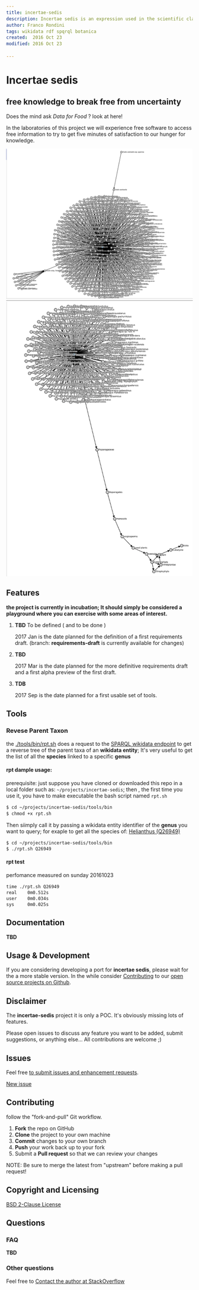 ```yaml
---
title: incertae-sedis
description: Incertae sedis is an expression used in the scientific classification to indicate an uncertain systematic position of a taxon.
author: Franco Rondini
tags: wikidata rdf spqrql botanica
created:  2016 Oct 23
modified: 2016 Oct 23

---
```


Incertae sedis
=========

## free knowledge to break free from uncertainty 
Does the mind ask *Data for Food* ? look at here!  

In the laboratories of this project we will experience free software to access free information 
to try to get five minutes of satisfaction to our hunger for knowledge.

[![rpt-graph](https://github.com/rondinif/incertae-sedis/raw/master/docs/img/rpt-graph-Q157378.png)](#features)
[![rpt-graph](https://github.com/rondinif/incertae-sedis/raw/master/docs/img/rpt-graph-Q2853420.png)](#features)

Features
--------
**the project is currently in incubation; It should simply be considered a playground where you can exercise with some areas of interest.** 

1. **TBD** To be defined ( and to be done )
     
    2017 Jan is the date planned for the definition of a first requirements draft.
    (branch: **requirements-draft** is currently available for changes)
    
2. **TBD**

    2017 Mar is the date planned for the more definitive requirements draft 
    and a first alpha preview of the first draft.

3. **TDB**

    2017 Sep is the date planned for a first usable set of tools.


Tools
--------

### Revese Parent Taxon
the [./tools/bin/rpt.sh](https://raw.githubusercontent.com/rondinif/incertae-sedis/master/tools/bin/rpt.sh) does a request to the [SPARQL wikidata endpoint](https://query.wikidata.org/sparql?) 
to get a reverse tree of the parent taxa of an **wikidata entity**; 
It's very useful to get the list of all the **species** linked to a specific **genus**  

#### rpt dample usage:
prerequisite: just suppose you have cloned or downloaded this repo in a local folder 
such as: ```~/projects/incertae-sedis```; 
then , the first time you use it, you have to make executable the bash script named ```rpt.sh```

``` bash
$ cd ~/projects/incertae-sedis/tools/bin  
$ chmod +x rpt.sh
```

Then siimply call it by passing a wikidata entity identifier of the **genus** you want to query; 
for exaple to get all the species of: [ Helianthus (Q26949) ](https://www.wikidata.org/wiki/Q26949)
```
$ cd ~/projects/incertae-sedis/tools/bin  
$ ./rpt.sh Q26949
```

#### rpt test 
perfomance measured on sunday 20161023
```
time ./rpt.sh Q26949
real	0m0.512s
user	0m0.034s
sys	    0m0.025s
```


Documentation
-------------

**TBD**

Usage & Development
-------------------

If you are considering developing a port for **incertae sedis**, 
please wait for the a more stable version. 
In the while consider [Contributing](#Contributing) to our [open source projects on Github](https://github.com/rondinif/incertae-sedis).  


Disclaimer
----------

The **incertae-sedis** project it is only a POC. 
It's obviously missing lots of features. 

Please open issues to discuss any feature you want to be added, 
submit suggestions, or anything else...
All contributions are welcome ;)


Issues
------

Feel free [to submit issues and enhancement requests](https://github.com/rondinif/incertae-sedis/issues/new).

<a href="https://github.com/rondinif/incertae-sedis/issues/new" 
   class="btn btn-primary float-right" role="button" data-hotkey="c">
            New issue
</a>


Contributing
------------

<!--Please refer to  project's style guidelines and guidelines for submitting patches and additions -->
 follow the "fork-and-pull" Git workflow.

 1. **Fork** the repo on GitHub
 2. **Clone** the project to your own machine
 3. **Commit** changes to your own branch
 4. **Push** your work back up to your fork
 5. Submit a **Pull request** so that we can review your changes

NOTE: Be sure to merge the latest from "upstream" before making a pull request!

Copyright and Licensing
-----------------------

[BSD 2-Clause License](./LICENSE)

Questions 
---------------

### FAQ
**TBD** 

### Other questions
Feel free to [Contact the author at StackOverflow](http://stackoverflow.com/users/1657028/franco-rondini)